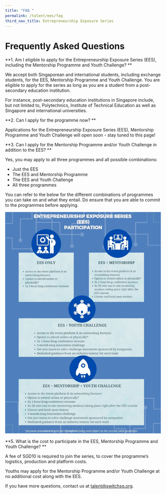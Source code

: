 ```yaml
---
title: "FAQ "
permalink: /talent/ees/faq
third_nav_title: Entrepreneurship Exposure Series
---
```

# Frequently Asked Questions
**1. Am I eligible to apply for the Entrepreneurship Exposure Series (EES), including the Mentorship Programme and Youth Challenge?
**

We accept both Singaporean and international students, including exchange students, for the EES, Mentorship Programme and Youth Challenge. You are eligible to apply for the series as long as you are a student from a post-secondary education institution. 

For instance, post-secondary education institutions in Singapore include, but not limited to, Polytechnics, Institute of Technical Education as well as Singapore and international universities. 

**2. Can I apply for the programme now?
**

Applications for the Entrepreneurship Exposure Series (EES), Mentorship Programme and Youth Challenge will open soon - stay tuned to this page!

**3. Can I apply for the Mentorship Programme and/or Youth Challenge in addition to the EES?
**

Yes, you may apply to all three programmes and all possible combinations:
* Just the EES
* The EES and Mentorship Programme
* The EES and Youth Challenge
* All three programmes

You can refer to the below for the different combinations of programmes you can take on and what they entail. Do ensure that you are able to commit to the programmes before applying. 

![Alt text for image on Isomer site](/images/EES_participation.jpeg)

**5. What is the cost to participate in the EES, Mentorship Programme and Youth Challenge?
**

A fee of SGD10 is required to join the series, to cover the programme’s logistics, production and platform costs.

Youths may apply for the Mentorship Programme and/or Youth Challenge at no additional cost along with the EES.


If you have more questions, contact us at talent@switchsg.org. 
